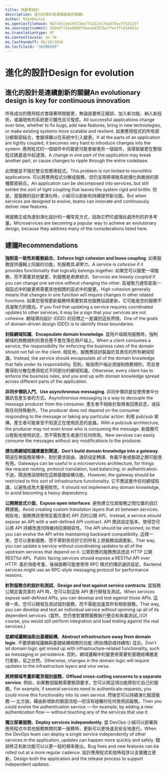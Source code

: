 ```yaml
---
title: 為變更設計
description: 進化的設計是連續創新的關鍵。
author: MikeWasson
ms.openlocfilehash: 9873d5c4e19d738a77a222e1f9a878ac5f5d125f
ms.sourcegitcommit: 26b04f138a860979aea5d253ba7fecffc654841e
ms.translationtype: HT
ms.contentlocale: zh-TW
ms.lasthandoff: 06/19/2018
ms.locfileid: "36206560"
---
```

# <a name="design-for-evolution"></a><span data-ttu-id="096de-103">進化的設計</span><span class="sxs-lookup"><span data-stu-id="096de-103">Design for evolution</span></span>

## <a name="an-evolutionary-design-is-key-for-continuous-innovation"></a><span data-ttu-id="096de-104">進化的設計是連續創新的關鍵</span><span class="sxs-lookup"><span data-stu-id="096de-104">An evolutionary design is key for continuous innovation</span></span>

<span data-ttu-id="096de-105">所有成功的應用程式會隨著時間變更，無論是要修正錯誤、加入新功能、納入新技術，或讓現有的系統更可擴充且可復原。</span><span class="sxs-lookup"><span data-stu-id="096de-105">All successful applications change over time, whether to fix bugs, add new features, bring in new technologies, or make existing systems more scalable and resilient.</span></span> <span data-ttu-id="096de-106">如果應用程式的所有部分都緊密結合，會變得難以在系統中引入變更。</span><span class="sxs-lookup"><span data-stu-id="096de-106">If all the parts of an application are tightly coupled, it becomes very hard to introduce changes into the system.</span></span> <span data-ttu-id="096de-107">應用程式的一個組件中的變更可能會破壞另一個組件，或導致變更在整個程式碼基底中起漣漪。</span><span class="sxs-lookup"><span data-stu-id="096de-107">A change in one part of the application may break another part, or cause changes to ripple through the entire codebase.</span></span>

<span data-ttu-id="096de-108">此問題並不限於整合型應用程式。</span><span class="sxs-lookup"><span data-stu-id="096de-108">This problem is not limited to monolithic applications.</span></span> <span data-ttu-id="096de-109">可以將應用程式分解成服務，但仍呈現將導致系統僵化和脆弱的那種緊密結合。</span><span class="sxs-lookup"><span data-stu-id="096de-109">An application can be decomposed into services, but still exhibit the sort of tight coupling that leaves the system rigid and brittle.</span></span> <span data-ttu-id="096de-110">但是，當服務的設計要演化時，小組可以創新和持續提供新功能。</span><span class="sxs-lookup"><span data-stu-id="096de-110">But when services are designed to evolve, teams can innovate and continuously deliver new features.</span></span> 

<span data-ttu-id="096de-111">微服務正成為達到演化設計的一種常見方式，因為它們可處理此處所列的許多考量。</span><span class="sxs-lookup"><span data-stu-id="096de-111">Microservices are becoming a popular way to achieve an evolutonary design, because they address many of the considerations listed here.</span></span>

## <a name="recommendations"></a><span data-ttu-id="096de-112">建議</span><span class="sxs-lookup"><span data-stu-id="096de-112">Recommendations</span></span>

<span data-ttu-id="096de-113">**強制高一致性和鬆散結合**。</span><span class="sxs-lookup"><span data-stu-id="096de-113">**Enforce high cohesion and loose coupling**.</span></span> <span data-ttu-id="096de-114">如果服務提供邏輯上同屬的功能，則服務具*凝聚力*。</span><span class="sxs-lookup"><span data-stu-id="096de-114">A service is *cohesive* if it provides functionality that logically belongs together.</span></span> <span data-ttu-id="096de-115">如果您可以變更一項服務，而不需要其他變更，則服務是*鬆散結合*。</span><span class="sxs-lookup"><span data-stu-id="096de-115">Services are *loosely coupled* if you can change one service without changing the other.</span></span> <span data-ttu-id="096de-116">高凝聚力通常是指一個函式中的變更將需要其他相關的函式中的變更。</span><span class="sxs-lookup"><span data-stu-id="096de-116">High cohesion generally means that changes in one function will require changes in other related functions.</span></span> <span data-ttu-id="096de-117">如果您發現更新服務時需要對其他服務協調更新，它可能是您的服務不具凝聚力的徵兆。</span><span class="sxs-lookup"><span data-stu-id="096de-117">If you find that updating a service requires coordinated updates to other services, it may be a sign that your services are not cohesive.</span></span> <span data-ttu-id="096de-118">網域導向設計 (DDD) 的目標之一是識別這些界限。</span><span class="sxs-lookup"><span data-stu-id="096de-118">One of the goals of domain-driven design (DDD) is to identify those boundaries.</span></span>

<span data-ttu-id="096de-119">**封裝網域知識**。</span><span class="sxs-lookup"><span data-stu-id="096de-119">**Encapsulate domain knowledge**.</span></span> <span data-ttu-id="096de-120">當用戶端取用服務時，強制網域的商務規則的責任應不會在落在用戶端上。</span><span class="sxs-lookup"><span data-stu-id="096de-120">When a client consumes a service, the responsibility for enforcing the business rules of the domain should not fall on the client.</span></span> <span data-ttu-id="096de-121">相反地，服務應該封裝屬於其責任的所有網域知識。</span><span class="sxs-lookup"><span data-stu-id="096de-121">Instead, the service should encapsulate all of the domain knowledge that falls under its responsibility.</span></span> <span data-ttu-id="096de-122">否則，每個用戶端必須強制商務規則，而且會獲得到分散在應用程式不同部分的網域知識。</span><span class="sxs-lookup"><span data-stu-id="096de-122">Otherwise, every client has to enforce the business rules, and you end up with domain knowledge spread across different parts of the application.</span></span> 

<span data-ttu-id="096de-123">**非同步傳訊入門**。</span><span class="sxs-lookup"><span data-stu-id="096de-123">**Use asynchronous messaging**.</span></span> <span data-ttu-id="096de-124">非同步傳訊是從使用者中分離訊息產生者的方式。</span><span class="sxs-lookup"><span data-stu-id="096de-124">Asynchronous messaging is a way to decouple the message producer from the consumer.</span></span> <span data-ttu-id="096de-125">產生者不相依於取用者回應訊息，或採取任何特殊動作。</span><span class="sxs-lookup"><span data-stu-id="096de-125">The producer does not depend on the consumer responding to the message or taking any particular action.</span></span> <span data-ttu-id="096de-126">利用 pub/sub 架構，產生者可能甚至不知道正在使用訊息的是誰。</span><span class="sxs-lookup"><span data-stu-id="096de-126">With a pub/sub architecture, the producer may not even know who is consuming the message.</span></span> <span data-ttu-id="096de-127">新服務可以輕鬆地使用訊息，而不需對產生者進行任何修改。</span><span class="sxs-lookup"><span data-stu-id="096de-127">New services can easily consume the messages without any modifications to the producer.</span></span>

<span data-ttu-id="096de-128">**請勿將網域知識建置到閘道**。</span><span class="sxs-lookup"><span data-stu-id="096de-128">**Don't build domain knowledge into a gateway**.</span></span> <span data-ttu-id="096de-129">閘道在微服務架構中，對於要求路由、通訊協定轉譯、負載平衡或驗證之類可能很有用。</span><span class="sxs-lookup"><span data-stu-id="096de-129">Gateways can be useful in a microservices architecture, for things like request routing, protocol translation, load balancing, or authentication.</span></span> <span data-ttu-id="096de-130">不過，閘道應該限制在這類基礎結構功能。</span><span class="sxs-lookup"><span data-stu-id="096de-130">However, the gateway should be restricted to this sort of infrastructure functionality.</span></span> <span data-ttu-id="096de-131">它不應該實作任何網域知識，以避免成為大量相依性。</span><span class="sxs-lookup"><span data-stu-id="096de-131">It should not implement any domain knowledge, to avoid becoming a heavy dependency.</span></span>

<span data-ttu-id="096de-132">**公開開放式介面**。</span><span class="sxs-lookup"><span data-stu-id="096de-132">**Expose open interfaces**.</span></span> <span data-ttu-id="096de-133">避免建立位居服務之間位置的自訂轉譯層。</span><span class="sxs-lookup"><span data-stu-id="096de-133">Avoid creating custom translation layers that sit between services.</span></span> <span data-ttu-id="096de-134">相反地，服務應該使用定義完善的 API 合約公開 API。</span><span class="sxs-lookup"><span data-stu-id="096de-134">Instead, a service should expose an API with a well-defined API contract.</span></span> <span data-ttu-id="096de-135">API 應該設定版本，使得您可以將 API 持續改進同時維持回溯相容性。</span><span class="sxs-lookup"><span data-stu-id="096de-135">The API should be versioned, so that you can evolve the API while maintaining backward compatibility.</span></span> <span data-ttu-id="096de-136">這樣一來，您可以更新服務，而不需對依存於它的所有上游服務協調更新。</span><span class="sxs-lookup"><span data-stu-id="096de-136">That way, you can update a service without coordinating updates to all of the upstream services that depend on it.</span></span> <span data-ttu-id="096de-137">公眾對應的服務應該透過 HTTP 公開 RESTful API。</span><span class="sxs-lookup"><span data-stu-id="096de-137">Public facing services should expose a RESTful API over HTTP.</span></span> <span data-ttu-id="096de-138">基於效能考量，後端服務可能會使用 RPC 樣式的傳訊通訊協定。</span><span class="sxs-lookup"><span data-stu-id="096de-138">Backend services might use an RPC-style messaging protocol for performance reasons.</span></span> 

<span data-ttu-id="096de-139">**針對服務合約設計和測試**。</span><span class="sxs-lookup"><span data-stu-id="096de-139">**Design and test against service contracts**.</span></span> <span data-ttu-id="096de-140">當服務公開定義完善的 API 時，您可以對這些 API 進行開發及測試。</span><span class="sxs-lookup"><span data-stu-id="096de-140">When services expose well-defined APIs, you can develop and test against those APIs.</span></span> <span data-ttu-id="096de-141">這樣一來，您可以開發及測試個別服務，而不需能加速其所有相依服務。</span><span class="sxs-lookup"><span data-stu-id="096de-141">That way, you can develop and test an individual service without spinning up all of its dependent services.</span></span> <span data-ttu-id="096de-142">(當然，您仍會對實際服務執行整合和負載測試。)</span><span class="sxs-lookup"><span data-stu-id="096de-142">(Of course, you would still perform integration and load testing against the real services.)</span></span>

<span data-ttu-id="096de-143">**從網域邏輯抽取出基礎結構**。</span><span class="sxs-lookup"><span data-stu-id="096de-143">**Abstract infrastructure away from domain logic**.</span></span> <span data-ttu-id="096de-144">不要將網域邏輯與基礎結構相關的功能 (例如傳訊或持續性) 混合。</span><span class="sxs-lookup"><span data-stu-id="096de-144">Don't let domain logic get mixed up with infrastructure-related functionality, such as messaging or persistence.</span></span> <span data-ttu-id="096de-145">否則，網域邏輯中的變更將需要對基礎結構層進行更新，反之亦然。</span><span class="sxs-lookup"><span data-stu-id="096de-145">Otherwise, changes in the domain logic will require updates to the infrastructure layers and vice versa.</span></span> 

<span data-ttu-id="096de-146">**將跨領域考量卸載至個別服務**。</span><span class="sxs-lookup"><span data-stu-id="096de-146">**Offload cross-cutting concerns to a separate service**.</span></span> <span data-ttu-id="096de-147">例如，如果數個服務需要驗證要求，您可以將這項功能移到它自己的服務。</span><span class="sxs-lookup"><span data-stu-id="096de-147">For example, if several services need to authenticate requests, you could move this functionality into its own service.</span></span> <span data-ttu-id="096de-148">然後您可以持續演化驗證服務 &mdash; 比方說，藉由新增新的驗證流程&mdash;但沒有碰觸的任何使用該服務。</span><span class="sxs-lookup"><span data-stu-id="096de-148">Then you could evolve the authentication service &mdash; for example, by adding a new authentication flow &mdash; without touching any of the services that use it.</span></span>

<span data-ttu-id="096de-149">**獨立部署服務**。</span><span class="sxs-lookup"><span data-stu-id="096de-149">**Deploy services independently**.</span></span> <span data-ttu-id="096de-150">當 DevOps 小組可以部署與應用程式中其他服務無關的單一服務時，更新可以更快速且安全地進行。</span><span class="sxs-lookup"><span data-stu-id="096de-150">When the DevOps team can deploy a single service independently of other services in the application, updates can happen more quickly and safely.</span></span> <span data-ttu-id="096de-151">錯誤修正和新功能可以以更一般的頻率推出。</span><span class="sxs-lookup"><span data-stu-id="096de-151">Bug fixes and new features can be rolled out at a more regular cadence.</span></span> <span data-ttu-id="096de-152">設計應用程式和發佈程序以支援獨立更新。</span><span class="sxs-lookup"><span data-stu-id="096de-152">Design both the application and the release process to support independent updates.</span></span>